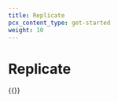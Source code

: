 ```yaml
---
title: Replicate
pcx_content_type: get-started
weight: 10
---
```


# Replicate

{{<render file="_replicate.md">}}